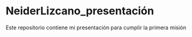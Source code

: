 # NeiderLizcano_presentación
Este repositorio contiene mi presentación para cumplir la primera misión
